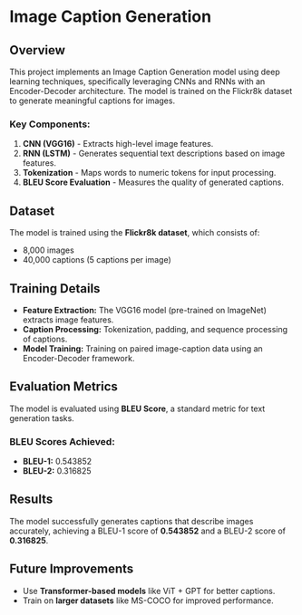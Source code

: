 # Image Caption Generation

## Overview
This project implements an Image Caption Generation model using deep learning techniques, specifically leveraging CNNs and RNNs with an Encoder-Decoder architecture. The model is trained on the Flickr8k dataset to generate meaningful captions for images.

### Key Components:
1. **CNN (VGG16)** - Extracts high-level image features.
2. **RNN (LSTM)** - Generates sequential text descriptions based on image features.
3. **Tokenization** - Maps words to numeric tokens for input processing.
4. **BLEU Score Evaluation** - Measures the quality of generated captions.

## Dataset
The model is trained using the **Flickr8k dataset**, which consists of:
- 8,000 images
- 40,000 captions (5 captions per image)

## Training Details
- **Feature Extraction:** The VGG16 model (pre-trained on ImageNet) extracts image features.
- **Caption Processing:** Tokenization, padding, and sequence processing of captions.
- **Model Training:** Training on paired image-caption data using an Encoder-Decoder framework.

## Evaluation Metrics
The model is evaluated using **BLEU Score**, a standard metric for text generation tasks.

### BLEU Scores Achieved:
- **BLEU-1:** 0.543852
- **BLEU-2:** 0.316825

## Results
The model successfully generates captions that describe images accurately, achieving a BLEU-1 score of **0.543852** and a BLEU-2 score of **0.316825**.

## Future Improvements
- Use **Transformer-based models** like ViT + GPT for better captions.
- Train on **larger datasets** like MS-COCO for improved performance.
